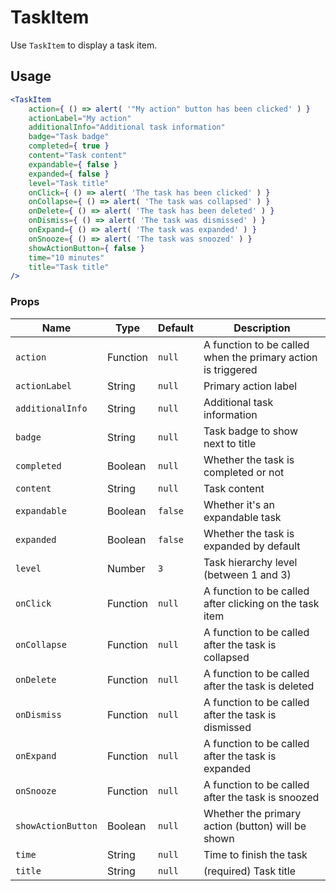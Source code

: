 # TaskItem

Use `TaskItem` to display a task item.

## Usage

```jsx
<TaskItem
	action={ () => alert( '"My action" button has been clicked' ) }
	actionLabel="My action"
	additionalInfo="Additional task information"
	badge="Task badge"
	completed={ true }
	content="Task content"
	expandable={ false }
	expanded={ false }
	level="Task title"
	onClick={ () => alert( 'The task has been clicked' ) }
	onCollapse={ () => alert( 'The task was collapsed' ) }
	onDelete={ () => alert( 'The task has been deleted' ) }
	onDismiss={ () => alert( 'The task was dismissed' ) }
	onExpand={ () => alert( 'The task was expanded' ) }
	onSnooze={ () => alert( 'The task was snoozed' ) }
	showActionButton={ false }
	time="10 minutes"
	title="Task title"
/>
```

### Props

| Name               | Type     | Default | Description                                                  |
| ------------------ | -------- | ------- | ------------------------------------------------------------ |
| `action`           | Function | `null`  | A function to be called when the primary action is triggered |
| `actionLabel`      | String   | `null`  | Primary action label                                         |
| `additionalInfo`   | String   | `null`  | Additional task information                                  |
| `badge`            | String   | `null`  | Task badge to show next to title                             |
| `completed`        | Boolean  | `null`  | Whether the task is completed or not                         |
| `content`          | String   | `null`  | Task content                                                 |
| `expandable`       | Boolean  | `false` | Whether it's an expandable task                              |
| `expanded`         | Boolean  | `false` | Whether the task is expanded by default                      |
| `level`            | Number   | `3`     | Task hierarchy level (between 1 and 3)                       |
| `onClick`          | Function | `null`  | A function to be called after clicking on the task item      |
| `onCollapse`       | Function | `null`  | A function to be called after the task is collapsed          |
| `onDelete`         | Function | `null`  | A function to be called after the task is deleted            |
| `onDismiss`        | Function | `null`  | A function to be called after the task is dismissed          |
| `onExpand`         | Function | `null`  | A function to be called after the task is expanded           |
| `onSnooze`         | Function | `null`  | A function to be called after the task is snoozed            |
| `showActionButton` | Boolean  | `null`  | Whether the primary action (button) will be shown            |
| `time`             | String   | `null`  | Time to finish the task                                      |
| `title`            | String   | `null`  | (required) Task title                                        |
